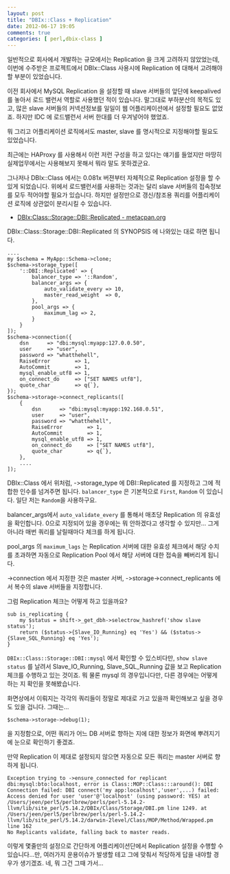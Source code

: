 ```yaml
---
layout: post
title: "DBIx::Class + Replication"
date: 2012-06-17 19:05
comments: true
categories: [ perl,dbix-class ]
---
```


 일반적으로 회사에서 개발하는 규모에서는 Replication 을 크게 고려하지 않았었는데, 이번에 수주받은 프로젝트에서 DBIx::Class 사용시에 Replication 에 대해서 고려해야 할 부분이 있었습니다.

 이전 회사에서 MySQL Replication 을 설정할 때 slave 서버들의 앞단에 keepalived 를 놓아서 로드 밸런서 역할로 사용했던 적이 있습니다. 말그대로 부하분산의 목적도 있고, 많은 slave 서버들의 커넥션정보를 일일이 웹 어플리케이션에서 설정할 필요도 없었죠. 하지만 IDC 에 로드밸런서 서버 한대를 더 우겨넣어야 했었죠.

 뭐 그리고 어플리케이션 로직에서도 master, slave 를 명시적으로 지정해야할 필요도 있었습니다.

 최근에는 HAProxy 를 사용해서 이런 저런 구성을 하고 있다는 얘기를 들었지만 마땅히 실제업무에서는 사용해보지 못해서 뭐라 말도 못하겠군요.

 그나저나 DBIx::Class 에서는 0.081x 버젼부터 자체적으로 Replication 설정을 할 수 있게 되었습니다. 위에서 로드밸런서를 사용하는 것과는 달리 slave 서버들의 접속정보를 모두 적어야할 필요가 있습니다. 하지만 설정만으로 갱신/참조용 쿼리를 어플리케이션 로직에 상관없이 분리시킬 수 있습니다.

- [DBIx:Class::Storage::DBI::Replicated - metacpan.org](https://metacpan.org/module/DBIx::Class::Storage::DBI::Replicated)

 DBIx::Class::Storage::DBI::Replicated 의 SYNOPSIS 에 나와있는 대로 하면 됩니다.

    ....
    my $schema = MyApp::Schema->clone;
    $schema->storage_type([
        '::DBI::Replicated' => {
            balancer_type => '::Random',
            balancer_args => {
                auto_validate_every => 10,
                master_read_weight  => 0,
            },  
            pool_args => {
                maximum_lag => 2,
            }   
        }   
    ]);
    $schema->connection({
        dsn      => "dbi:mysql:myapp:127.0.0.50",
        user     => "user",
        password => "whatthehell",
        RaiseError        => 1,
        AutoCommit        => 1,
        mysql_enable_utf8 => 1,
        on_connect_do     => ["SET NAMES utf8"],
        quote_char        => q{`},
    });
    $schema->storage->connect_replicants([
        {
            dsn      => "dbi:mysql:myapp:192.168.0.51",
            user     => "user",
            password => "whatthehell",
            RaiseError        => 1,
            AutoCommit        => 1,
            mysql_enable_utf8 => 1,
            on_connect_do     => ["SET NAMES utf8"],
            quote_char        => q{`},
        },
        ....
    ]);

 DBIx::Class 에서 위처럼, ->storage_type 에 DBI::Replicated 를 지정하고 그에 적합한 인수를 넘겨주면 됩니다. `balancer_type` 은 기본적으로 `First`, `Random` 이 있습니다. 일단 저는 `Random`을 사용하구요. 

 balancer_args에서 `auto_validate_every` 를 통해서 매초당 Replication 의 유효성을 확인합니다. 0으로 지정되어 있을 경우에는 뭐 안하겠다고 생각할 수 있지만... 그게 아니라 매번 쿼리를 날릴때마다 체크를 하게 됩니다.

 pool_args 의 `maximum_lags` 는 Replication 서버에 대한 유효성 체크에서 해당 수치를 초과하면 자동으로 Replication Pool 에서 해당 서버에 대한 접속을 빼버리게 됩니다.

 ->connection 에서 지정한 것은 master 서버, ->storage->connect_replicants 에서 복수의 slave 서버들을 지정합니다.

 그럼 Replication 체크는 어떻게 하고 있을까요?

    sub is_replicating {
        my $status = shift->_get_dbh->selectrow_hashref('show slave status');
        return ($status->{Slave_IO_Running} eq 'Yes') && ($status->{Slave_SQL_Running} eq 'Yes');
    }

 `DBIx::Class::Storage::DBI::mysql` 에서 확인할 수 있스비다만, `show slave status` 를 날려서 Slave_IO_Running, Slave_SQL_Running 값을 보고 Replication 체크를 수행하고 있는 것이죠.  뭐 물론 mysql 의 경우입니다만, 다른 경우에는 어떻게 하는 지 확인을 못해봤습니다.

 화면상에서 이뤄지는 각각의 쿼리들이 정말로 제대로 가고 있을까 확인해보고 싶을 경우도 있을 겁니다. 그때는...

    $schema->storage->debug(1);

  을 지정함으로, 어떤 쿼리가 어느 DB 서버로 향하는 지에 대한 정보가 화면에 뿌려지기에 눈으로 확인하기 좋겠죠.

 만약 Replication 이 제대로 설정되지 않으면 자동으로 모든 쿼리는 master 서버로 향하게 됩니다.

    Exception trying to ->ensure_connected for replicant dbi:mysql:bto:localhost, error is Class::MOP::Class:::around(): DBI Connection failed: DBI connect('my app:localhost','user',...) failed: Access denied for user 'user'@'localhost' (using password: YES) at /Users/jeen/perl5/perlbrew/perls/perl-5.14.2-llvm/lib/site_perl/5.14.2/DBIx/Class/Storage/DBI.pm line 1249. at /Users/jeen/perl5/perlbrew/perls/perl-5.14.2-llvm/lib/site_perl/5.14.2/darwin-2level/Class/MOP/Method/Wrapped.pm line 162
    No Replicants validate, falling back to master reads.

 이렇게 몇줄만의 설정으로 간단하게 어플리케이션단에서 Replication 설정을 수행할 수 있습니다...만, 여러가지 운용이슈가 발생할 테고 그에 맞춰서 적당하게 답을 내야할 경우가 생기겠죠. 네, 뭐 그건 그때 가서... 
